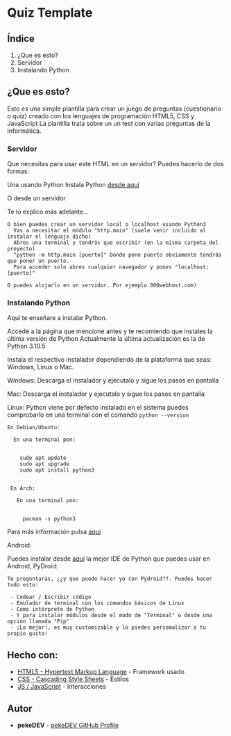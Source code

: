 # Quiz Template

## Índice

1) ¿Que es esto?
2) Servidor
3) Instalando Python

## ¿Que es esto?

Esto es una simple plantilla para crear un juego de preguntas (cuestionario o quiz)
creado con los lenguajes de programación HTML5, CSS y JavaScript
La plantilla trata sobre un un test con varias preguntas de la informática.

### Servidor 

Que necesitas para usar este HTML en un servidor?
Puedes hacerlo de dos formas:

Una usando Python
Instala Python [desde aquí](https://python.org/downloads)

O desde un servidor

Te lo explico más adelante...

```
O bien puedes crear un servidor local o localhost usando Python3
  Vas a necesitar el módulo "http.main" (suele venir incluido al instalar el lenguaje dicho)
  Abres una terminal y tendrás que escribir (en la misma carpeta del proyecto) 
  "python -m http.main [puerto]" Donde pone puerto obviamente tendrás que poner un puerto.
  Para acceder solo abres cualquier navegador y pones "localhost:[puerto]"

O puedes alojarlo en un servidor. Por ejemplo 000webhost.com)
```

### Instalando Python

Aquí te enseñare a instalar Python.


Accede a la página que mencioné antes y te recomiendo que instales la última versión de Python
Actualmente la última actualización es la de Python 3.10.5

Instala el respectivo instalador dependiendo de la plataforma que seas: Windows, Linux o Mac.

 Windows:
  Descarga el instalador y ejecutalo y sigue los pasos en pantalla

 Mac:
  Descarga el instalador y ejecutalo y sigue los pasos en pantalla

 Linux:
  Python viene por defecto instalado en el sistema puedes comprobarlo en una terminal con el comando ```python --version```
    
    En Debian/Ubuntu:
      
      En una terminal pon:
        
        
        sudo apt update
        sudo apt upgrade
        sudo apt install python3
        
        
     En Arch:
       
       En una terminal pon:
         
         
         pacman -s python3
         
  Para más información pulsa [aquí](https://acortar.link/hqLFYk)

 Android:
   
   Puedes instalar desde [aquí](https://play.google.com/store/apps/details?id=ru.iiec.pydroid3&hl=en&gl=US) la mejor IDE de Python que puedes usar en Android, PyDroid:
     
    
    Te preguntaras, ¿¿y que puedo hacer yo con Pydroid??. Puedes hacer todo esto:
     
     - Codear / Escribir código
     - Emulador de terminal con los comandos básicos de Linux
     - Como intérprete de Python
     - Y para instalar módulos desde el modo de "Terminal" o desde una opción llamada "Pip"
     - ¡Lo mejor!, es muy customizable y lo piedes persomalizar a tu propio gusto!
     

## Hecho con:

* [HTML5 - Hypertext Markup Language](https://wikipedia.org/wiki/html5/) - Framework usado
* [CSS - Cascading Style Sheets](https://wikipedia.org/wiki/css/) - Estilos
* [JS / JavaScript](https://wikipedia.org/wiki/JavaScript/) - Interacciones

## Autor

* **pekeDEV** - [pekeDEV GitHub Profile](https://github.com/pekesitou)

